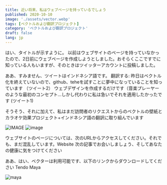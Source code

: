 ```yaml
---
title: 近い将来、私はウェブページを持っているでしょう
published: 2020-10-10
image: './assets/vector.webp'
tags: [ベクトルおよび翻訳プロジェクト]
category: 'ベクトルおよび翻訳プロジェクト'
draft: false 
lang: jp
---
```


はい、タイトルが示すように。 以前はウェブサイトのページを持っていなかったので、2日前にウェブページを作成しようとしました。おそらくここですでに知っている人もいますが、そのときはツイッターアカウントに投稿しました。

ああ、すみません、ツイートはインドネシア語です。
翻訳する: 昨日はベクトル化を終えていないので、github、teheを試すことに夢中になっていることを知っています （ツイート2）
ウェブデザインを作成するだけです（音楽プレーヤーのような最初のコンセプト...しかし代わりに私は急いでそれを適用したかったです (ツイート1)

そうそう、それに加えて、私はまだ訪問者のリクエストからのベクトルの壁紙とカラオケ効果プロジェクト+インドネシア語の翻訳に取り組んでいます

![IMAGE](/assets/Starira-vector.webp)
![image](/assets/vector.webp)

ウェブサイトのページについては、次のURLからアクセスしてください。それでも、まだ混乱しています。Website
次の記事でお会いしましょう、そしてあなたの健康に気をつけてください

ああ、はい、ベクターは利用可能です、以下のリンクからダウンロードしてください
Tendo Maya

![maya](/maya.jpg)